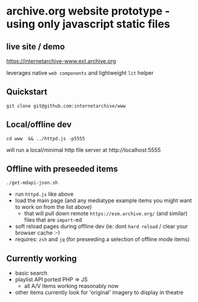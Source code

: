 # archive.org website prototype - using only javascript static files

## live site / demo
https://internetarchive-www.ext.archive.org

leverages native `web components` and lightweight `lit` helper

## Quickstart
```
git clone git@github.com:internetarchive/www
```


## Local/offline dev
```
cd www  && ../httpd.js -p5555
```
will run a local/minimal http file server at http://localhost:5555

## Offline with preseeded items
```
./get-mdapi-json.sh
```
- run `httpd.js` like above
- load the main page (and any mediatype example items you might want to work on from the list above)
  - that will pull down remote `https://esm.archive.org/` (and similar) files that are `import`-ed
- soft reload pages during offline dev (ie: dont `hard reload` / clear your browser cache :-)
- requires: `zsh` and `jq` (for preseeding a selection of offline mode items)


## Currently working
- basic search
- playlist API ported PHP => JS
  - all A/V items working reasonably now
- other items currently look for 'original' imagery to display in theatre
